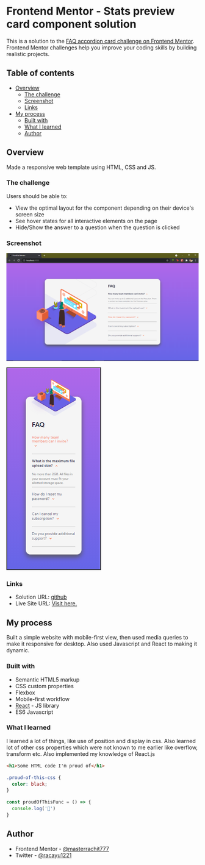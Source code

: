 # Frontend Mentor - Stats preview card component solution

This is a solution to the [FAQ accordion card challenge on Frontend Mentor](https://www.frontendmentor.io/challenges/faq-accordion-card-XlyjD0Oam). Frontend Mentor challenges help you improve your coding skills by building realistic projects. 

## Table of contents

- [Overview](#overview)
  - [The challenge](#the-challenge)
  - [Screenshot](#screenshot)
  - [Links](#links)
- [My process](#my-process)
  - [Built with](#built-with)
  - [What I learned](#what-i-learned)
  - [Author](#author)


## Overview

Made a responsive web template using HTML, CSS and JS.

### The challenge

Users should be able to:

- View the optimal layout for the component depending on their device's screen size
- See hover states for all interactive elements on the page
- Hide/Show the answer to a question when the question is clicked

### Screenshot

![Desktop](./public/images/my-screenshots/desktop-ss.png)

![Mobile](./public/images/my-screenshots/mobile-ss.png)

### Links

- Solution URL: [github](https://github.com/masterrachit777/stats-preview-card/)
- Live Site URL: [Visit here.](https://your-live-site-url.com)

## My process

Built a simple website with mobile-first view, then used media queries to make it responsive for desktop. Also used Javascript and React to making it dynamic.

### Built with

- Semantic HTML5 markup
- CSS custom properties
- Flexbox
- Mobile-first workflow
- [React](https://reactjs.org/) - JS library
- ES6 Javascript

### What I learned

I learned a lot of things, like use of position and display in css.
Also learned lot of other css properties which were not known to me earlier like overflow, transform etc.
Also implemented my knowledge of React.js

```html
<h1>Some HTML code I'm proud of</h1>
```
```css
.proud-of-this-css {
  color: black;
}
```
```js
const proudOfThisFunc = () => {
  console.log('🎉')
}
```

## Author

- Frontend Mentor - [@masterrachit777](https://www.frontendmentor.io/profile/masterrachit777)
- Twitter - [@racayu1221](https://www.twitter.com/racayu1221)
